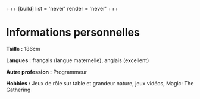 +++
[build]
  list = 'never'
  render = 'never'
+++

# Informations personnelles

**Taille&nbsp;:** 186cm

**Langues&nbsp;:** français (langue maternelle), anglais (excellent)

**Autre profession&nbsp;:** Programmeur

**Hobbies&nbsp;:** Jeux de rôle sur table et grandeur nature, jeux vidéos, Magic:&nbsp;The Gathering
